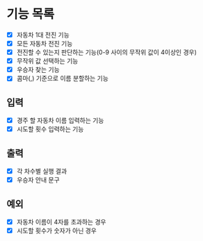 # 기능 목록
- [x] 자동차 1대 전진 기능
- [x] 모든 자동차 전진 기능
- [x] 전진할 수 있는지 판단하는 기능(0-9 사이의 무작위 값이 4이상인 경우)
- [x] 무작위 값 선택하는 기능
- [x] 우승자 찾는 기능
- [x] 콤마(,) 기준으로 이름 분할하는 기능

## 입력
- [x] 경주 할 자동차 이름 입력하는 기능
- [x] 시도할 횟수 입력하는 기능

## 출력
- [x] 각 차수별 실행 결과
- [x] 우승자 안내 문구

## 예외
- [x] 자동차 이름이 4자를 초과하는 경우
- [x] 시도할 횟수가 숫자가 아닌 경우
